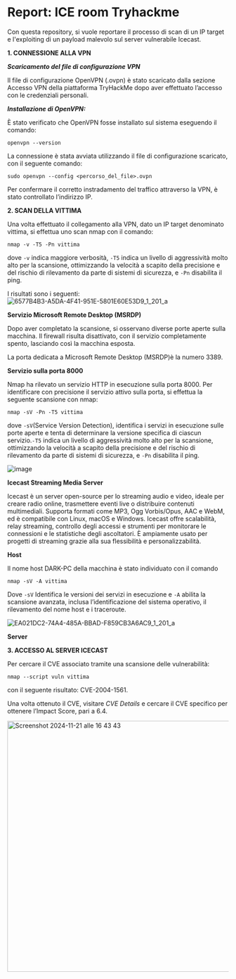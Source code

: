# Report: ICE room Tryhackme

Con questa repository, si vuole reportare il processo di scan di un IP target e l'exploiting di un payload malevolo sul server vulnerabile Icecast. 

**1. CONNESSIONE ALLA VPN**

**_Scaricamento del file di configurazione VPN_**

Il file di configurazione OpenVPN (.ovpn) è stato scaricato dalla sezione Accesso VPN della piattaforma TryHackMe dopo aver effettuato l’accesso con le credenziali personali.

**_Installazione di OpenVPN:_**

È stato verificato che OpenVPN fosse installato sul sistema eseguendo il comando:
```
openvpn --version
```

La connessione è stata avviata utilizzando il file di configurazione scaricato, con il seguente comando:
```
sudo openvpn --config <percorso_del_file>.ovpn
```

Per confermare il corretto instradamento del traffico attraverso la VPN, è stato controllato l’indirizzo IP.


**2. SCAN DELLA VITTIMA**

Una volta effettuato il collegamento alla VPN, dato un IP target denominato vittima, si effettua uno scan nmap con il comando:

```
nmap -v -T5 -Pn vittima
```
dove
``` -v ``` indica maggiore verbosità, ```-T5``` indica un livello di aggressività molto alto per la scansione, ottimizzando la velocità a scapito della precisione e del rischio di rilevamento da parte di sistemi di sicurezza, e ```-Pn``` disabilita il ping.

I risultati sono i seguenti:
![6577B4B3-A5DA-4F41-951E-5801E60E53D9_1_201_a](https://github.com/user-attachments/assets/8e952963-ea9f-4ef9-9c9d-742fa5548e44)

**Servizio Microsoft Remote Desktop (MSRDP)**

Dopo aver completato la scansione, si osservano diverse porte aperte sulla macchina. Il firewall risulta disattivato, con il servizio completamente spento, lasciando così la macchina esposta. 

La porta dedicata a Microsoft Remote Desktop (MSRDP)è la numero 3389.


**Servizio sulla porta 8000**

Nmap ha rilevato un servizio HTTP in esecuzione sulla porta 8000. 
Per identificare con precisione il servizio attivo sulla porta, si effettua la seguente scansione con nmap:
```
nmap -sV -Pn -T5 vittima
```
dove
```-sV```(Service Version Detection), identifica i servizi in esecuzione sulle porte aperte e tenta di determinare la versione specifica di ciascun servizio.```-T5``` indica un livello di aggressività molto alto per la scansione, ottimizzando la velocità a scapito della precisione e del rischio di rilevamento da parte di sistemi di sicurezza, e ```-Pn``` disabilita il ping.


![image](https://github.com/user-attachments/assets/ac2707da-1689-4430-94bd-4ce90d9f9ee7)

**Icecast Streaming Media Server**  

Icecast è un server open-source per lo streaming audio e video, ideale per creare radio online, trasmettere eventi live o distribuire contenuti multimediali. Supporta formati come MP3, Ogg Vorbis/Opus, AAC e WebM, ed è compatibile con Linux, macOS e Windows. Icecast offre scalabilità, relay streaming, controllo degli accessi e strumenti per monitorare le connessioni e le statistiche degli ascoltatori. È ampiamente usato per progetti di streaming grazie alla sua flessibilità e personalizzabilità.

**Host**

Il nome host DARK-PC della macchina è stato individuato con il comando 
```
nmap -sV -A vittima
```

Dove ```-sV``` Identifica le versioni dei servizi in esecuzione e ```-A``` abilita la scansione avanzata, inclusa l’identificazione del sistema operativo, il rilevamento del nome host e i traceroute.

![EA021DC2-74A4-485A-BBAD-F859CB3A6AC9_1_201_a](https://github.com/user-attachments/assets/906fdf6a-b817-4ffa-9ee1-3048e82b8eec)

**Server**





**3. ACCESSO AL SERVER ICECAST** 

Per cercare il CVE associato tramite una scansione delle vulnerabilità:
```
nmap --script vuln vittima
```
con il seguente risultato: CVE-2004-1561.

Una volta ottenuto il CVE, visitare _CVE Details_ e cercare il CVE specifico per ottenere l’Impact Score, pari a 6.4.

<img width="570" alt="Screenshot 2024-11-21 alle 16 43 43" src="https://github.com/user-attachments/assets/ed47bff8-62e4-49cc-87b9-66c5cde726d7">




